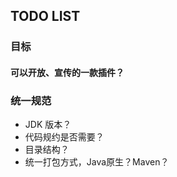 ## TODO LIST

### 目标

#### 可以开放、宣传的一款插件？

### 统一规范

+ JDK 版本？
+ 代码规约是否需要？
+ 目录结构？
+ 统一打包方式，Java原生？Maven？